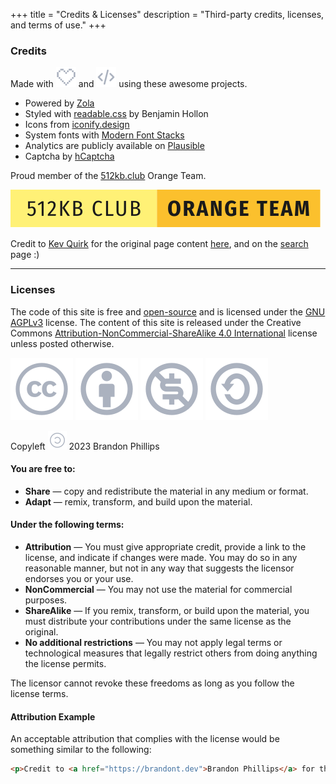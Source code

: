 +++
title = "Credits & Licenses"
description = "Third-party credits, licenses, and terms of use."
+++
### Credits
Made with ![Heart](heart.svg) and ![Code](code.svg) using these awesome projects.  
- Powered by [Zola](https://getzola.org)
- Styled with [readable.css](https://readable-css.freedomtowrite.org/) by Benjamin Hollon
- Icons from [iconify.design](https://iconify.design/)
- System fonts with [Modern Font Stacks](https://github.com/system-fonts/modern-font-stacks)
- Analytics are publicly available on [Plausible](https://plausible.io/brandont.dev)
- Captcha by [hCaptcha](https://www.hcaptcha.com/)

Proud member of the [512kb.club](https://512kb.club) Orange Team.

![a proud member of the orange team of 512KB club](orange-team.svg)

Credit to [Kev Quirk](https://kevquirk.com/) for the original page content [here](https://kevquirk.com/privacy), and on the [search](https://kevquirk.com/search) page :)

---
### Licenses
The code of this site is free and [open-source](https://codeberg.org/brandont/brandont.dev) and is licensed under the [GNU AGPLv3](https://www.gnu.org/licenses/agpl-3.0.en.html) license.
The content of this site is released under the Creative Commons [Attribution-NonCommercial-ShareAlike 4.0 International](https://creativecommons.org/licenses/by-nc-sa/4.0) license unless posted otherwise.

![Creative Commons](creative-commons-line.svg)
![Attribution](attribution-outline.svg)
![Non Commercial](creative-commons-noncommercial-us.svg)
![Share Alike](creative-commons-sharealike.svg)

Copyleft ![Copyleft](copyleft-light.svg) 2023 Brandon Phillips

#### You are free to:
- **Share** — copy and redistribute the material in any medium or format.
- **Adapt** — remix, transform, and build upon the material.
#### Under the following terms:
- **Attribution** — You must give appropriate credit, provide a link to the license, and indicate if changes were made. You may do so in any reasonable manner, but not in any way that suggests the licensor endorses you or your use.
- **NonCommercial** — You may not use the material for commercial purposes.
- **ShareAlike** — If you remix, transform, or build upon the material, you must distribute your contributions under the same license as the original.
- **No additional restrictions** — You may not apply legal terms or technological measures that legally restrict others from doing anything the license permits.

The licensor cannot revoke these freedoms as long as you follow the license terms.

#### Attribution Example
An acceptable attribution that complies with the license would be something similar to the following:
```html
<p>Credit to <a href="https://brandont.dev">Brandon Phillips</a> for the original work.</p>
```
